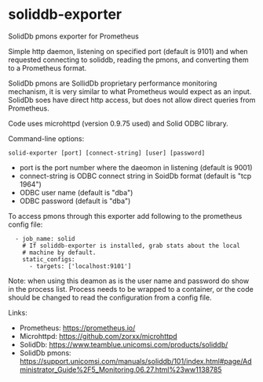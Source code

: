 # soliddb-exporter
SolidDb pmons exporter for Prometheus

Simple http daemon, listening on specified port (default is 9101) and when requested connecting to soliddb, reading the pmons, and converting them to a Prometheus format.

SolidDb pmons are SollidDb proprietary performance monitoring mechanism, it is very similar to what Prometheus would expect as
an input. SolidDb soes have direct http access, but does not allow direct queries from Prometheus.

Code uses microhttpd (version 0.9.75 used) and Solid ODBC library.

Command-line options:
```
solid-exporter [port] [connect-string] [user] [password]
```
- port is the port number where the daeomon in listening (default is 9001)
- connect-string is ODBC connect string in SoidDb format (default is "tcp 1964")
- ODBC user name (default is "dba")
- ODBC password (default is "dba")

To access pmons through this exporter add following to the prometheus config file:
```
  - job_name: solid
    # If soliddb-exporter is installed, grab stats about the local
    # machine by default.
    static_configs:
      - targets: ['localhost:9101']
```

Note: when using this deamon as is the user name and password do show in the process list. Process needs to be wrapped to a container, or the code should be changed to read the configuration from a config file.

Links:
- Prometheus: https://prometheus.io/
- Microhttpd: https://github.com/zorxx/microhttpd
- SolidDb: https://www.teamblue.unicomsi.com/products/soliddb/
- SolidDb pmons: https://support.unicomsi.com/manuals/soliddb/101/index.html#page/Administrator_Guide%2F5_Monitoring.06.27.html%23ww1138785
